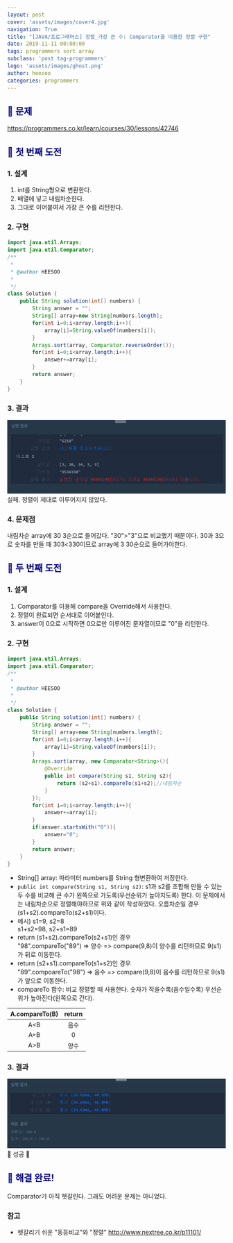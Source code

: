 ```yaml
---
layout: post
cover: 'assets/images/cover4.jpg'
navigation: True
title: "[JAVA/프로그래머스] 정렬_가장 큰 수: Comparator을 이용한 정렬 구현"
date: 2019-11-11 00:00:00
tags: programmers sort array
subclass: 'post tag-programmers'
logo: 'assets/images/ghost.png'
author: heesoo
categories: programmers
---
```

## <span style="color:navy">👀 문제</span>
<https://programmers.co.kr/learn/courses/30/lessons/42746>


## <span style="color:navy">👊 첫 번째 도전</span>

### 1. 설계
1. int를 String형으로 변환한다.
2. 배열에 넣고 내림차순한다.
3. 그대로 이어붙여서 가장 큰 수를 리턴한다.

### 2. 구현
```java
import java.util.Arrays;
import java.util.Comparator;
/**
 *
 * @author HEESOO
 *
 */
class Solution {
    public String solution(int[] numbers) {
        String answer = "";
        String[] array=new String[numbers.length];
        for(int i=0;i<array.length;i++){
            array[i]=String.valueOf(numbers[i]);
        }
        Arrays.sort(array, Comparator.reverseOrder());
        for(int i=0;i<array.length;i++){
            answer+=array[i];
        }
        return answer;
    }
}
```
### 3. 결과
![실행결과](./assets/images/191111_1.PNG)
실패. 정렬이 제대로 이루어지지 않았다.

### 4. 문제점
내림차순 array에 30 3순으로 들어갔다. "30">"3"으로 비교했기 때문이다. 30과 3으로 숫자를 만들 때 303<330이므로 array에 3 30순으로 들어가야한다.

## <span style="color:navy">👊 두 번째 도전</span>

### 1. 설계
1. Comparator를 이용해 compare을 Override해서 사용한다.
2. 정렬이 완료되면 순서대로 이어붙인다.
3. answer이 0으로 시작하면 0으로만 이루어진 문자열이므로 "0"을 리턴한다.

### 2. 구현
```java
import java.util.Arrays;
import java.util.Comparator;
/**
 *
 * @author HEESOO
 *
 */
class Solution {
    public String solution(int[] numbers) {
        String answer = "";
        String[] array=new String[numbers.length];
        for(int i=0;i<array.length;i++){
            array[i]=String.valueOf(numbers[i]);
        }
        Arrays.sort(array, new Comparator<String>(){
            @Override
            public int compare(String s1, String s2){
                return (s2+s1).compareTo(s1+s2);//내림차순
            }
        });
        for(int i=0;i<array.length;i++){
            answer+=array[i];
        }
        if(answer.startsWith("0")){
            answer="0";
        }
        return answer;
    }
}
```
- String[] array: 파라미터 numbers를 String 형변환하여 저장한다.
- `public int compare(String s1, String s2)`: s1과 s2를 조합해 만들 수 있는 두 수를 비교해 큰 수가 왼쪽으로 가도록(우선순위가 높아지도록) 한다. 이 문제에서는 내림차순으로 정렬해야하므로 위와 같이 작성하였다. 오름차순일 경우 (s1+s2).compareTo(s2+s1)이다.  
- 예시) s1=9, s2=8  
s1+s2=98, s2+s1=89
- return (s1+s2).compareTo(s2+s1)인 경우  
"98".compareTo("89") => 양수 => compare(9,8)이 양수를 리턴하므로 9(s1)가 뒤로 이동한다.  
- return (s2+s1).compareTo(s1+s2)인 경우  
"89".compoareTo("98") => 음수 => compare(9,8)이 음수를 리턴하므로 9(s1)가 앞으로 이동한다.
- compareTo 함수: 비교 정렬할 때 사용한다. 숫자가 작을수록(음수일수록) 우선순위가 높아진다(왼쪽으로 간다).  

| A.compareTo(B) | return |
| :----: | :----: |
| A<B | 음수 |
| A=B | 0 |
| A>B | 양수 |

### 3. 결과
![실행결과](./assets/images/191111_2.PNG)
🤟 성공 🤟

## <span style="color:navy">👏 해결 완료!</span>
Comparator가 아직 헷갈린다. 그래도 어려운 문제는 아니었다.

### 참고
- 헷갈리기 쉬운 "동등비교"와 "정렬" <http://www.nextree.co.kr/p11101/>
